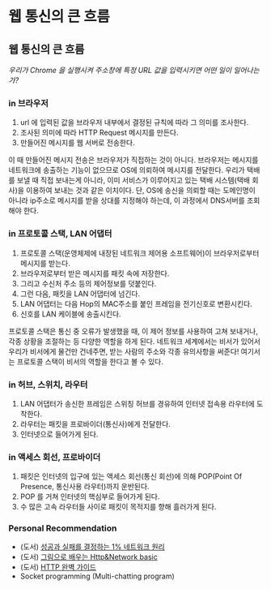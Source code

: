# 웹 통신의 큰 흐름

## **웹 통신의 큰 흐름**

_우리가 Chrome 을 실행시켜 주소창에 특정 URL 값을 입력시키면 어떤 일이 일어나는가?_

### **in 브라우저**

1. url 에 입력된 값을 브라우저 내부에서 결정된 규칙에 따라 그 의미를 조사한다.
2. 조사된 의미에 따라 HTTP Request 메시지를 만든다.
3. 만들어진 메시지를 웹 서버로 전송한다.

이 때 만들어진 메시지 전송은 브라우저가 직접하는 것이 아니다. 브라우저는 메시지를 네트워크에 송출하는 기능이 없으므로 OS에 의뢰하여 메시지를 전달한다. 우리가 택배를 보낼 때 직접 보내는게 아니라, 이미 서비스가 이루어지고 있는 택배 시스템(택배 회사)을 이용하여 보내는 것과 같은 이치이다. 단, OS에 송신을 의뢰할 때는 도메인명이 아니라 ip주소로 메시지를 받을 상대를 지정해야 하는데, 이 과정에서 DNS서버를 조회해야 한다.

### **in 프로토콜 스택, LAN 어댑터**

1. 프로토콜 스택(운영체제에 내장된 네트워크 제어용 소프트웨어)이 브라우저로부터 메시지를 받는다.
2. 브라우저로부터 받은 메시지를 패킷 속에 저장한다.
3. 그리고 수신처 주소 등의 제어정보를 덧붙인다.
4. 그런 다음, 패킷을 LAN 어댑터에 넘긴다.
5. LAN 어댑터는 다음 Hop의 MAC주소를 붙인 프레임을 전기신호로 변환시킨다.
6. 신호를 LAN 케이블에 송출시킨다.

프로토콜 스택은 통신 중 오류가 발생했을 때, 이 제어 정보를 사용하여 고쳐 보내거나, 각종 상황을 조절하는 등 다양한 역할을 하게 된다. 네트워크 세계에서는 비서가 있어서 우리가 비서에게 물건만 건네주면, 받는 사람의 주소와 각종 유의사항을 써준다! 여기서는 프로토콜 스택이 비서의 역할을 한다고 볼 수 있다.

### **in 허브, 스위치, 라우터**

1. LAN 어댑터가 송신한 프레임은 스위칭 허브를 경유하여 인터넷 접속용 라우터에 도착한다.
2. 라우터는 패킷을 프로바이더(통신사)에게 전달한다.
3. 인터넷으로 들어가게 된다.

### **in 액세스 회선, 프로바이더**

1. 패킷은 인터넷의 입구에 있는 액세스 회선(통신 회선)에 의해 POP(Point Of Presence, 통신사용 라우터)까지 운반된다.
2. POP 를 거쳐 인터넷의 핵심부로 들어가게 된다.
3. 수 많은 고속 라우터들 사이로 패킷이 목적지를 향해 흘러가게 된다.



### **Personal Recommendation**

- (도서) [성공과 실패를 결정하는 1% 네트워크 원리](http://www.yes24.com/24/Goods/17286237?Acode=101)
- (도서) [그림으로 배우는 Http&Network basic](http://www.yes24.com/24/Goods/15894097?Acode=101)
- (도서) [HTTP 완벽 가이드](http://www.yes24.com/24/Goods/15381085?Acode=101)
- Socket programming (Multi-chatting program)
